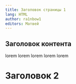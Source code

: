```yaml
---
title: Заголовок страницы 1
lang: HTML
author: ra1nbow1
editors: Матвей
---
```


## Заголовок контента


lorem lorem lorem lorem lorem

# Заголовок 2
